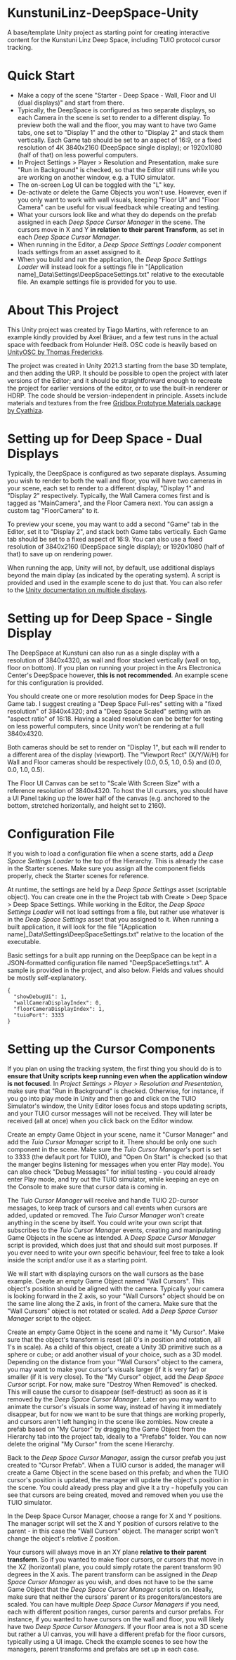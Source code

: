 # KunstuniLinz-DeepSpace-Unity
A base/template Unity project as starting point for creating interactive content for the Kunstuni Linz Deep Space, including TUIO protocol cursor tracking.

# Quick Start
- Make a copy of the scene "Starter - Deep Space - Wall, Floor and UI (dual displays)" and start from there.
- Typically, the DeepSpace is configured as two separate displays, so each Camera in the scene is set to render to a different display. To preview both the wall and the floor, you may want to have two Game tabs, one set to "Display 1" and the other to "Display 2" and stack them vertically. Each Game tab should be set to an aspect of 16:9, or a fixed resolution of 4K 3840x2160 (DeepSpace single display); or 1920x1080 (half of that) on less powerful computers. 
- In Project Settings > Player > Resolution and Presentation, make sure "Run in Background" is checked, so that the Editor still runs while you are working on another window, e.g. a TUIO simulator.
- The on-screen Log UI can be toggled with the "L" key.
- De-activate or delete the Game Objects you won't use. However, even if you only want to work with wall visuals, keeping "Floor UI" and "Floor Camera" can be useful for visual feedback while creating and testing.
- What your cursors look like and what they do depends on the prefab assigned in each *Deep Space Cursor Manager* in the scene. The cursors move in X and Y **in relation to their parent Transform**, as set in each *Deep Space Cursor Manager*.  
- When running in the Editor, a *Deep Space Settings Loader* component loads settings from an asset assigned to it. 
- When you build and run the application, the *Deep Space Settings Loader* will instead look for a settings file in "[Application name]_Data\Settings\DeepSpaceSettings.txt" relative to the executable file. An example settings file is provided for you to use.

# About This Project
This Unity project was created by Tiago Martins, with reference to an example kindly provided by Axel Bräuer, and a few test runs in the actual space with feedback from Holunder Heiß. OSC code is heavily based on [UnityOSC by Thomas Fredericks](https://thomasfredericks.github.io/UnityOSC/).

The project was created in Unity 2021.3 starting from the base 3D template, and then adding the URP. It should be possible to open the project with later versions of the Editor; and it should be straightforward enough to recreate the project for earlier versions of the editor, or to use the built-in renderer or HDRP. The code should be version-independent in principle. Assets include materials and textures from the free [Gridbox Prototype Materials package by Cyathiza](https://assetstore.unity.com/packages/2d/textures-materials/gridbox-prototype-materials-129127).

# Setting up for Deep Space - Dual Displays
Typically, the DeepSpace is configured as two separate displays. Assuming you wish to render to both the wall and floor, you will have two cameras in your scene, each set to render to a different display, "Display 1" and "Display 2" respectively. Typically, the Wall Camera comes first and is tagged as "MainCamera", and the Floor Camera next. You can assign a custom tag "FloorCamera" to it.

To preview your scene, you may want to add a second "Game" tab in the Editor, set it to "Display 2", and stack both Game tabs vertically. Each Game tab should be set to a fixed aspect of 16:9. You can also use a fixed resolution of 3840x2160 (DeepSpace single display); or 1920x1080 (half of that) to save up on rendering power.

When running the app, Unity will not, by default, use additional displays beyond the main diplay (as indicated by the operating system). A script is provided and used in the example scene to do just that. You can also refer to the [Unity documentation on multiple displays](https://docs.unity3d.com/Manual/MultiDisplay.html).

# Setting up for Deep Space - Single Display
The DeepSpace at Kunstuni can also run as a single display with a resolution of 3840x4320, as wall and floor stacked vertically (wall on top, floor on bottom). If you plan on running your project in the Ars Electronica Center's DeepSpace however, **this is not recommended**. An example scene for this configuration is provided.

You should create one or more resolution modes for Deep Space in the Game tab. I suggest creating a "Deep Space Full-res" setting with a "fixed resolution" of 3840x4320; and a "Deep Space Scaled" setting with an "aspect ratio" of 16:18. Having a scaled resolution can be better for testing on less powerful computers, since Unity won't be rendering at a full 3840x4320. 

Both cameras should be set to render on "Display 1", but each will render to a different area of the display (viewport). The "Viewport Rect" (X/Y/W/H) for Wall and Floor cameras should be respectively (0.0, 0.5, 1.0, 0.5) and (0.0, 0.0, 1.0, 0.5).

The Floor UI Canvas can be set to "Scale With Screen Size" with a reference resolution of 3840x4320. To host the UI cursors, you should have a UI Panel taking up the lower half of the canvas (e.g. anchored to the bottom, stretched horizontally, and height set to 2160).

# Configuration File
If you wish to load a configuration file when a scene starts, add a *Deep Space Settings Loader* to the top of the Hierarchy. This is already the case in the Starter scenes. Make sure you assign all the component fields properly, check the Starter scenes for reference. 

At runtime, the settings are held by a *Deep Space Settings* asset (scriptable object). You can create one in the the Project tab with Create > Deep Space > Deep Space Settings. While working in the Editor, the *Deep Space Settings Loader* will not load settings from a file, but rather use whatever is in the *Deep Space Settings* asset that you assigned to it. When running a built application, it will look for the file "[Application name]_Data\Settings\DeepSpaceSettings.txt" relative to the location of the executable.

Basic settings for a built app running on the DeepSpace can be kept in a JSON-formatted configuration file named "DeepSpaceSettings.txt". A sample is provided in the project, and also below. Fields and values should be mostly self-explanatory.

    {
      "showDebugUi": 1,
      "wallCameraDisplayIndex": 0,
      "floorCameraDisplayIndex": 1,
      "tuioPort": 3333
    }

# Setting up the Cursor Components

If you plan on using the tracking system, the first thing you should do is to **ensure that Unity scripts keep running even when the application window is not focused**. In *Project Settings > Player > Resolution and Presentation*, make sure that "Run in Background" is checked. Otherwise, for instance, if you go into play mode in Unity and then go and click on the TUIO Simulator's window, the Unity Editor loses focus and stops updating scripts, and your TUIO cursor messages will not be received. They will later be received (all at once) when you click back on the Editor window. 

Create an empty Game Object in your scene, name it "Cursor Manager" and add the *Tuio Cursor Manager* script to it. There should be only one such component in the scene. Make sure the *Tuio Cursor Manager*'s port is set to 3333 (the default port for TUIO), and "Open On Start" is checked (so that the manger begins listening for messages when you enter Play mode). You can also check "Debug Messages" for initial testing - you could already enter Play mode, and try out the TUIO simulator, while keeping an eye on the Console to make sure that cursor data is coming in.

The *Tuio Cursor Manager* will receive and handle TUIO 2D-cursor messages, to keep track of cursors and call events when cursors are added, updated or removed. The *Tuio Cursor Manager* won't create anything in the scene by itself. You could write your own script that subscribes to the *Tuio Cursor Manager* events, creating and manipulating Game Objects in the scene as intended. A *Deep Space Cursor Manager* script is provided, which does just that and should suit most purposes. If you ever need to write your own specific behaviour, feel free to take a look inside the script and/or use it as a starting point.

We will start with displaying cursors on the wall cursors as the base example. Create an empty Game Object named "Wall Cursors". This object's position should be aligned with the camera. Typically your camera is looking forward in the Z axis, so your "Wall Cursors" object should be on the same line along the Z axis, in front of the camera. Make sure that the "Wall Cursors" object is not rotated or scaled. Add a *Deep Space Cursor Manager* script to the object. 

Create an empty Game Object in the scene and name it "My Cursor". Make sure that the object's transform is reset (all 0's in position and rotation, all 1's in scale). As a child of this object, create a Unity 3D primitive such as a sphere or cube; or add another visual of your choice, such as a 3D model. Depending on the distance from your "Wall Cursors" object to the camera, you may want to make your cursor's visuals larger (if it is very far) or smaller (if it is very close). To the "My Cursor" object, add the *Deep Space Cursor* script. For now, make sure "Destroy When Removed" is checked. This will cause the cursor to disappear (self-destruct) as soon as it is removed by the *Deep Space Cursor Manager*. Later on you may want to animate the cursor's visuals in some way, instead of having it immediately disappear, but for now we want to be sure that things are working properly, and cursors aren't left hanging in the scene like zombies. Now create a prefab based on "My Cursor" by dragging the Game Object from the Hierarchy tab into the project tab, ideally to a "Prefabs" folder. You can now delete the original "My Cursor" from the scene Hierarchy.

Back to the *Deep Space Cursor Manager*, assign the cursor prefab you just created to "Cursor Prefab". When a TUIO cursor is added, the manager will create a Game Object in the scene based on this prefab; and when the TUIO cursor's position is updated, the manager will update the object's position in the scene. You could already press play and give it a try - hopefully you can see that cursors are being created, moved and removed when you use the TUIO simulator.

In the Deep Space Cursor Manager, choose a range for X and Y positions. The manager script will set the X and Y position of cursors relative to the parent - in this case the "Wall Cursors" object. The manager script won't change the object's relative Z position. 

Your cursors will always move in an XY plane **relative to their parent transform**. So if you wanted to make floor cursors, or cursors that move in the XZ (horizontal) plane, you could simply rotate the parent transform 90 degrees in the X axis. The parent transform can be assigned in the *Deep Space Cursor Manager* as you wish, and does not have to be the same Game Object that the *Deep Space Cursor Manager* script is on. Ideally, make sure that neither the cursors' parent or its progenitors/ancestors are scaled. You can have multiple *Deep Space Cursor Managers* if you need, each with different position ranges, cursor parents and cursor prefabs. For instance, if you wanted to have cursors on the wall and floor, you will likely have two *Deep Space Cursor Managers*. If your floor area is not a 3D scene but rather a UI canvas, you will have a different prefab for the floor cursors, typically using a UI image. Check the example scenes to see how the managers, parent transforms and prefabs are set up in each case.